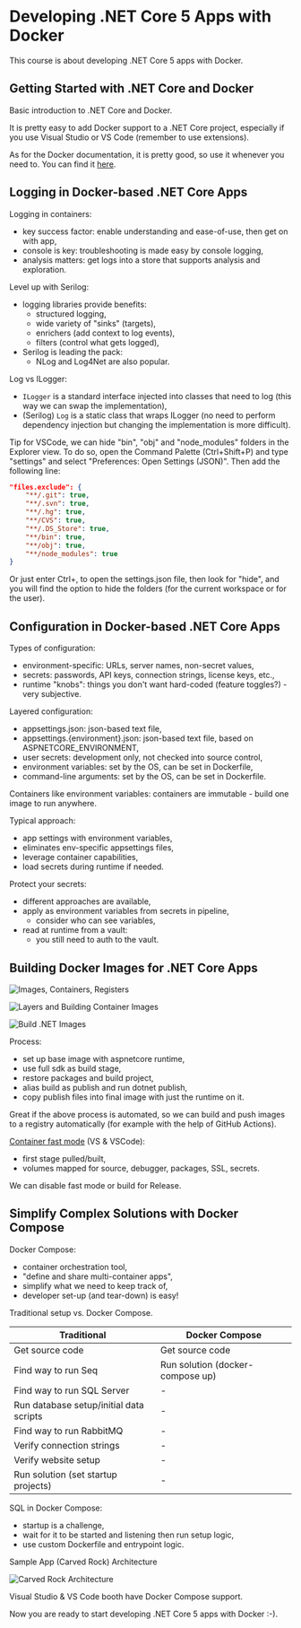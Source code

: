 # Developing .NET Core 5 Apps with Docker

This course is about developing .NET Core 5 apps with Docker.

## Getting Started with .NET Core and Docker

Basic introduction to .NET Core and Docker.

It is pretty easy to add Docker support to a .NET Core project, especially if you use Visual Studio or VS Code (remember to use extensions).

As for the Docker documentation, it is pretty good, so use it whenever you need to. You can find it [here](https://docs.docker.com/).

## Logging in Docker-based .NET Core Apps

Logging in containers:

- key success factor: enable understanding and ease-of-use, then get on with app,
- console is key: troubleshooting is made easy by console logging,
- analysis matters: get logs into a store that supports analysis and exploration.

Level up with Serilog:

- logging libraries provide benefits:
  - structured logging,
  - wide variety of "sinks" (targets),
  - enrichers (add context to log events),
  - filters (control what gets logged),
- Serilog is leading the pack:
  - NLog and Log4Net are also popular.

Log vs ILogger:

- `ILogger` is a standard interface injected into classes that need to log (this way we can swap the implementation),
- (Serilog) `Log` is a static class that wraps ILogger (no need to perform dependency injection but changing the implementation is more difficult).

Tip for VSCode, we can hide "bin", "obj" and "node_modules" folders in the Explorer view. To do so, open the Command Palette (Ctrl+Shift+P) and type "settings" and select "Preferences: Open Settings (JSON)". Then add the following line:

```json
"files.exclude": {
    "**/.git": true,
    "**/.svn": true,
    "**/.hg": true,
    "**/CVS": true,
    "**/.DS_Store": true,
    "**/bin": true,
    "**/obj": true,
    "**/node_modules": true
}
```

Or just enter Ctrl+, to open the settings.json file, then look for "hide", and you will find the option to hide the folders (for the current workspace or for the user).

## Configuration in Docker-based .NET Core Apps

Types of configuration:

- environment-specific: URLs, server names, non-secret values,
- secrets: passwords, API keys, connection strings, license keys, etc.,
- runtime "knobs": things you don't want hard-coded (feature toggles?) - very subjective.

Layered configuration:

- appsettings.json: json-based text file,
- appsettings.{environment}.json: json-based text file, based on ASPNETCORE_ENVIRONMENT,
- user secrets: development only, not checked into source control,
- environment variables: set by the OS, can be set in Dockerfile,
- command-line arguments: set by the OS, can be set in Dockerfile.

Containers like environment variables: containers are immutable - build one image to run anywhere.

Typical approach:

- app settings with environment variables,
- eliminates env-specific appsettings files,
- leverage container capabilities,
- load secrets during runtime if needed.

Protect your secrets:

- different approaches are available,
- apply as environment variables from secrets in pipeline,
  - consider who can see variables,
- read at runtime from a vault:
  - you still need to auth to the vault.

## Building Docker Images for .NET Core Apps

![Images, Containers, Registers](img/images_containers_registers.jpg)

![Layers and Building Container Images](img/layers_and_building_container_images.JPG)

![Build .NET Images](img/building_dotnet_images.jpg)

Process:

- set up base image with aspnetcore runtime,
- use full sdk as build stage,
- restore packages and build project,
- alias build as publish and run dotnet publish,
- copy publish files into final image with just the runtime on it.

Great if the above process is automated, so we can build and push images to a registry automatically (for example with the help of GitHub Actions).

[Container fast mode](https://itnext.io/understanding-the-visual-studio-docker-fastmode-integration-c0bccc08b8f9) (VS & VSCode):

- first stage pulled/built,
- volumes mapped for source, debugger, packages, SSL, secrets.

We can disable fast mode or build for Release.

## Simplify Complex Solutions with Docker Compose

Docker Compose:

- container orchestration tool,
- "define and share multi-container apps",
- simplify what we need to keep track of,
- developer set-up (and tear-down) is easy!

Traditional setup vs. Docker Compose.

| Traditional                             | Docker Compose                   |
| --------------------------------------- | -------------------------------- |
| Get source code                         | Get source code                  |
| Find way to run Seq                     | Run solution (docker-compose up) |
| Find way to run SQL Server              | -                                |
| Run database setup/initial data scripts | -                                |
| Find way to run RabbitMQ                | -                                |
| Verify connection strings               | -                                |
| Verify website setup                    | -                                |
| Run solution (set startup projects)     | -                                |

SQL in Docker Compose:

- startup is a challenge,
- wait for it to be started and listening then run setup logic,
- use custom Dockerfile and entrypoint logic.

Sample App (Carved Rock) Architecture

![Carved Rock Architecture](img/carved_rock_architecture.jpg)

Visual Studio & VS Code booth have Docker Compose support.

Now you are ready to start developing .NET Core 5 apps with Docker :-).
